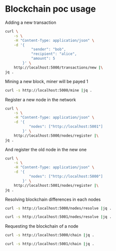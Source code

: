 # Blockchain poc usage

Adding a new transaction
```bash
curl \
    -s \
	-H "Content-Type: application/json" \
	-d '{
            "sender": "bob",
            "recipient": "alice",
            "amount": 5
        }' \
    http://localhost:5000/transactions/new |\
jq .
```

Mining a new block, miner will be payed 1
```bash
curl -s http://localhost:5000/mine |jq .
```

Register a new node in the network
```bash
curl \
    -s \
	-H "Content-Type: application/json" \
	-d '{
           "nodes": ["http://localhost:5001"]
        }' \
    http://localhost:5000/nodes/register |\
jq .
```

And register the old node in the new one
```bash
curl \
    -s \
	-H "Content-Type: application/json" \
	-d '{
           "nodes": ["http://localhost:5000"]
        }' \
    http://localhost:5001/nodes/register |\
jq .
```

Resolving blockchain differences in each nodes
```bash
curl -s http://localhost:5000/nodes/resolve |jq .
```
```bash
curl -s http://localhost:5001/nodes/resolve |jq .
```

Requesting the blockchain of a node
```bash
curl -s http://localhost:5000/chain |jq .
```
```bash
curl -s http://localhost:5001/chain |jq .
```

